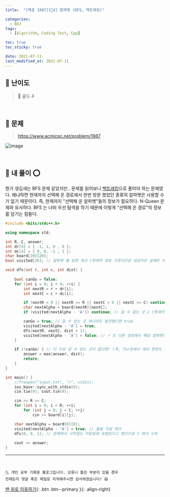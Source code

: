 ```yaml
---
title:  "[백준 1987][💛4] 알파벳 (DFS, 백트래킹)" 

categories:
  - BOJ
tags:
  - [Algorithm, Coding Test, Cpp]

toc: true
toc_sticky: true

date: 2021-07-11
last_modified_at: 2021-07-11
---
```


## 🚀 난이도 

> 💛 골드 4

<br>

## 🚀 문제

> <https://www.acmicpc.net/problem/1987>

![image](https://user-images.githubusercontent.com/42318591/125166518-fdaa9d00-e1d6-11eb-9f2d-0f0205dd0db0.png)


<br>

## 🚀 내 풀이 ⭕

뭔가 생김새는 BFS 문제 같았지만.. 문제를 읽어보니 <u>백트래킹</u>으로 풀어야 하는 문제였다. 왜냐하면 현재까지 선택해 온 경로에서 한번 방문 했었던 종류의 알파벳은 사용할 수 가 없기 때문이다. 즉, 현재까지 "선택해 온 알파벳"들의 정보가 필요하다. N-Queen 문제와 유사하다. BFS 는 너비 우선 탐색을 하기 때문에 이렇게 "선택해 온 경로"의 정보를 담기는 힘들다.

```cpp
#include <bits/stdc++.h>

using namespace std;

int R, C, answer;
int dr[4] = { -1, 1, 0 , 0 };
int dc[4] = { 0, 0, -1 , 1 };
char board[20][20];
bool visited[26]; // 알파벳 별 방문 체크 (현재의 경로 기준이므로 성공이든 실패든 재귀 함수가 호출을 끝내고 돌아오면 다시 false 로 바꿔 방문 체크를 해제해준다.)

void dfs(int r, int c, int dist) {
	
	bool canGo = false;
	for (int i = 0; i < 4; ++i) {
		int nextR = r + dr[i];
		int nextC = c + dc[i];

		if (nextR < 0 || nextR >= R || nextC < 0 || nextC >= C) continue; // 갈 수 없는 곳 1 (보드 범위를 넘어섬)
		char nextAlpha = board[nextR][nextC];
		if (visited[nextAlpha - 'A']) continue; // 갈 수 없는 곳 2 (현재의 경로 내에서 이전에 방문했었던 알파벳)

		canGo = true; // 갈 수 있는 곳 하나라도 발견했다면 true
		visited[nextAlpha - 'A'] = true;
		dfs(nextR, nextC, dist + 1);
		visited[nextAlpha - 'A'] = false; // ⭐ 또 다른 경로에서 해당 알파벳이 다시 선택될 수 있도록
	}

	if (!canGo) { // 더 이상 갈 수 있는 곳이 없다면! (즉, for문에서 재귀 한번도 못 돌림. 더 이상 나아갈 경로가 없음)
		answer = max(answer, dist);
		return;
	}
}

int main() {
	//freopen("input.txt", "r", stdin);
	ios_base::sync_with_stdio(0);
	cin.tie(0); cout.tie(0);

	cin >> R >> C;
	for (int i = 0; i < R; ++i)
		for (int j = 0; j < C; ++j)
			cin >> board[i][j];

	char nextAlpha = board[0][0];
	visited[nextAlpha - 'A'] = true; // 출발 지점 체크
	dfs(0, 0, 1); // 문제에서 시작점도 카운팅에 포함된다고 했으므로 1 에서 시작
	
	cout << answer;
}
```

***
<br>

    🌜 개인 공부 기록용 블로그입니다. 오류나 틀린 부분이 있을 경우 
    언제든지 댓글 혹은 메일로 지적해주시면 감사하겠습니다! 😄

[맨 위로 이동하기](#){: .btn .btn--primary }{: .align-right}